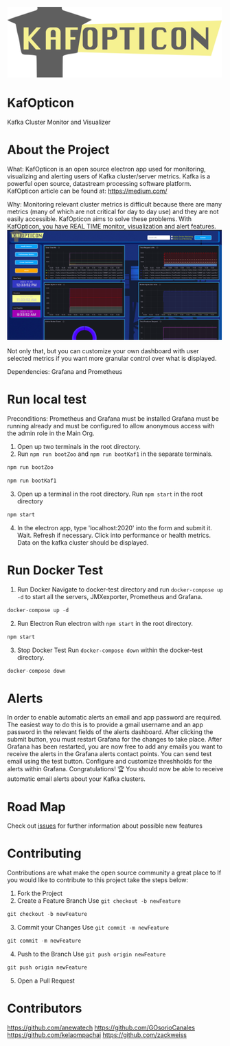 <img src="./assets/kafopticon.png" width="500px"></img>  


# KafOpticon
Kafka Cluster Monitor and Visualizer

# About the Project
What:
KafOpticon is an open source electron app used for monitoring, visualizing and alerting users of Kafka cluster/server metrics.
Kafka is a powerful open source, datastream processing software platform.
KafOpticon article can be found at: https://medium.com/

Why:
Monitoring relevant cluster metrics is difficult because there are many metrics (many of which are not critical for day to day use)
and they are not easily accessible.
KafOpticon aims to solve these problems. With KafOpticon, you have REAL TIME monitor, visualization and alert features.
  <br><img src="./assets/KafOpticon Sample1.png" width="500px"></img>  

Not only that, but you can customize your own dashboard with user selected metrics if you want more granular control over what is displayed.

Dependencies: Grafana and Prometheus

# Run local test
Preconditions: Prometheus and Grafana must be installed
Grafana must be running already and must be configured to allow anonymous access with the admin role in the Main Org.

1. Open up two terminals in the root directory.
2. Run `npm run bootZoo` and `npm run bootKaf1` in the separate terminals.
```javascript
npm run bootZoo
```
```javascript
npm run bootKaf1
```
3. Open up a terminal in the root directory.
Run `npm start` in the root directory
```javascript
npm start
```
4. In the electron app, type 'localhost:2020' into the form and submit it.
Wait.
Refresh if necessary.
Click into performance or health metrics. Data on the kafka cluster should be displayed.

# Run Docker Test
1. Run Docker
Navigate to docker-test directory and run `docker-compose up -d` to start all the servers, JMXexporter, Prometheus and Grafana.
```javascript 
docker-compose up -d
```
2. Run Electron
Run electron with `npm start` in the root directory.
```javascript
npm start
```
3. Stop Docker Test
Run `docker-compose down` within the docker-test directory.
```javascript
docker-compose down
```
# Alerts
In order to enable automatic alerts an email and app password are required. The easiest way to do this is to provide a gmail username and an app password
in the relevant fields of the alerts dashboard. After clicking the submit button, you must restart Grafana for the changes to take place.
After Grafana has been restarted, you are now free to add any emails you want to receive the alerts in the Grafana alerts contact points.
You can send test email using the test button.
Configure and customize threshholds for the alerts within Grafana. 
Congratulations! 🏆️ You should now be able to receive automatic email alerts about your Kafka clusters.

# Road Map
Check out [issues](https://github.com/oslabs-beta/KafOpticon/issues) for further information about possible new features

# Contributing
Contributions are what make the open source community a great place to 
If you would like to contribute to this project take the steps below:
1. Fork the Project 
2. Create a Feature Branch 
Use `git checkout -b newFeature`    
```javascript
git checkout -b newFeature
```
3. Commit your Changes
Use `git commit -m newFeature`
```javascript
git commit -m newFeature
```
4. Push to the Branch
Use `git push origin newFeature`
```javascript
git push origin newFeature
```
5. Open a Pull Request

# Contributors
https://github.com/anewatech
https://github.com/GOsorioCanales
https://github.com/kelaompachai
https://github.com/zackweiss